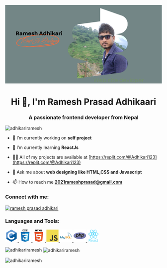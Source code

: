 ![logo](https://github.com/adhikariramesh/AdhikariRamesh/blob/main/Light%20Blue%20Orange%20Black%20Expressive%20Shapes%20Gain%20Volunteers%20Raise%20Funds%20Banner.png)
<h1 align="center">Hi 👋, I'm Ramesh Prasad Adhikaari</h1>
<h3 align="center">A passionate frontend developer from Nepal</h3>

<p align="left"> <img src="https://komarev.com/ghpvc/?username=adhikariramesh&label=Profile%20views&color=0e75b6&style=flat" alt="adhikariramesh" /> </p>

- 🔭 I’m currently working on **self project**

- 🌱 I’m currently learning **ReactJs**

- 👨‍💻 All of my projects are available at [https://replit.com/@Adhikari123](https://replit.com/@Adhikari123)

- 💬 Ask me about **web designing like HTML,CSS and Javascript**

- 📫 How to reach me **2021rameshprasad@gmail.com**

<h3 align="left">Connect with me:</h3>
<p align="left">
<a href="https://linkedin.com/in/ramesh prasad adhikari" target="blank"><img align="center" src="https://raw.githubusercontent.com/rahuldkjain/github-profile-readme-generator/master/src/images/icons/Social/linked-in-alt.svg" alt="ramesh prasad adhikari" height="30" width="40" /></a>
</p>

<h3 align="left">Languages and Tools:</h3>
<p align="left"> <a href="https://www.cprogramming.com/" target="_blank" rel="noreferrer"> <img src="https://raw.githubusercontent.com/devicons/devicon/master/icons/c/c-original.svg" alt="c" width="40" height="40"/> </a> <a href="https://www.w3schools.com/css/" target="_blank" rel="noreferrer"> <img src="https://raw.githubusercontent.com/devicons/devicon/master/icons/css3/css3-original-wordmark.svg" alt="css3" width="40" height="40"/> </a> <a href="https://www.w3.org/html/" target="_blank" rel="noreferrer"> <img src="https://raw.githubusercontent.com/devicons/devicon/master/icons/html5/html5-original-wordmark.svg" alt="html5" width="40" height="40"/> </a> <a href="https://developer.mozilla.org/en-US/docs/Web/JavaScript" target="_blank" rel="noreferrer"> <img src="https://raw.githubusercontent.com/devicons/devicon/master/icons/javascript/javascript-original.svg" alt="javascript" width="40" height="40"/> </a> <a href="https://www.mysql.com/" target="_blank" rel="noreferrer"> <img src="https://raw.githubusercontent.com/devicons/devicon/master/icons/mysql/mysql-original-wordmark.svg" alt="mysql" width="40" height="40"/> </a> <a href="https://www.php.net" target="_blank" rel="noreferrer"> <img src="https://raw.githubusercontent.com/devicons/devicon/master/icons/php/php-original.svg" alt="php" width="40" height="40"/> </a> <a href="https://reactjs.org/" target="_blank" rel="noreferrer"> <img src="https://raw.githubusercontent.com/devicons/devicon/master/icons/react/react-original-wordmark.svg" alt="react" width="40" height="40"/> </a> </p>

<p><img align="left" src="https://github-readme-stats.vercel.app/api/top-langs?username=adhikariramesh&show_icons=true&locale=en&layout=compact" alt="adhikariramesh" /></p>

<p>&nbsp;<img align="center" src="https://github-readme-stats.vercel.app/api?username=adhikariramesh&show_icons=true&locale=en" alt="adhikariramesh" /></p>

<p><img align="center" src="https://github-readme-streak-stats.herokuapp.com/?user=adhikariramesh&" alt="adhikariramesh" /></p>
